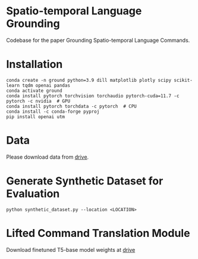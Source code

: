# Spatio-temporal Language Grounding
Codebase for the paper Grounding Spatio-temporal Language Commands.

# Installation
```
conda create -n ground python=3.9 dill matplotlib plotly scipy scikit-learn tqdm openai pandas
conda activate ground
conda install pytorch torchvision torchaudio pytorch-cuda=11.7 -c pytorch -c nvidia  # GPU
conda install pytorch torchdata -c pytorch  # CPU
conda install -c conda-forge pyproj
pip install openai utm
```

# Data
Please download data from [drive](https://drive.google.com/drive/folders/1gWomkuVqxLU01ftzF34bEacJBeUwBMOf?usp=sharing).


# Generate Synthetic Dataset for Evaluation
```
python synthetic_dataset.py --location <LOCATION>
```


# Lifted Command Translation Module
Download finetuned T5-base model weights at [drive](https://drive.google.com/drive/folders/1rZl8tblyVj-pZZW4OgbO1NJwMIT2fwx9?usp=sharing)
